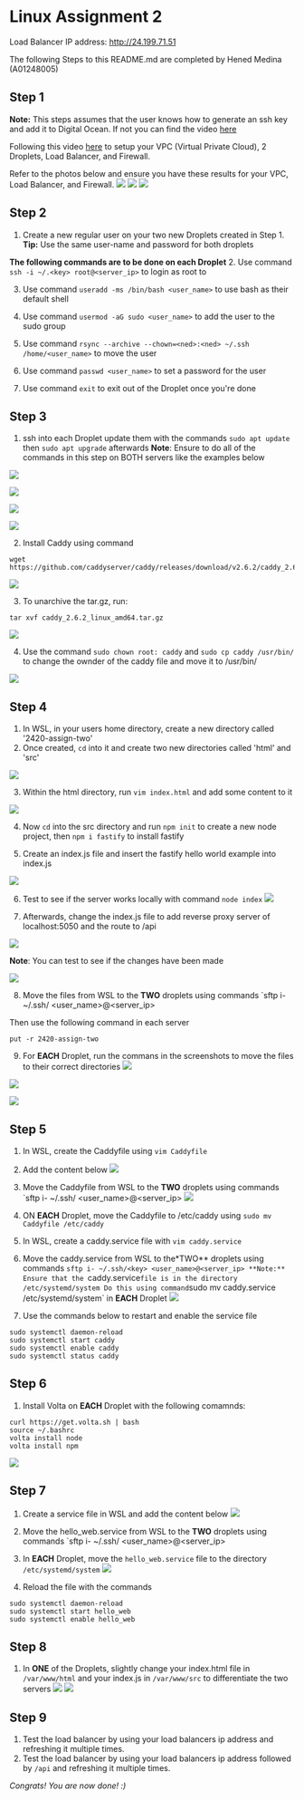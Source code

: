 Linux Assignment 2
===============

Load Balancer IP address: http://24.199.71.51

The following Steps to this README.md are completed by Hened Medina (A01248005)


Step 1
-------
**Note:** This steps assumes that the user knows how to generate an ssh key and add it to Digital Ocean. If not you can find the video [here](https://vimeo.com/758870226/f75da348fc?embedded=true&source=video_title&owner=17609105) 

Following this video [here](https://vimeo.com/775412708/4a219b37e7) to setup your VPC (Virtual Private Cloud), 2 Droplets, Load Balancer, and Firewall.

Refer to the photos below and ensure you have these results for your VPC, Load Balancer, and Firewall. 
![](images/vps.JPG)
![](images/loadbalancer.JPG)
![](images/fw.JPG)


Step 2
-------
1. Create a new regular user on your two new Droplets created in Step 1. 
**Tip:** Use the same user-name and password for both droplets

**The following commands are to be done on each Droplet**
2. Use command `ssh -i ~/.<key> root@<server_ip>` to login as root to  

3. Use command `useradd -ms /bin/bash <user_name>` to use bash as their default shell

4. Use command `usermod -aG sudo <user_name>` to add the user to the sudo group

5. Use command `rsync --archive --chown=<ned>:<ned> ~/.ssh /home/<user_name>` to move the user

6. Use command `passwd <user_name>` to set a password for the user

7. Use command `exit` to exit out of the Droplet once you're done


Step 3
-------
1. ssh into each Droplet update them with the commands `sudo apt update` then `sudo apt upgrade` afterwards
**Note**: Ensure to do all of the commands in this step on BOTH servers like the examples below

![](images/update.JPG)

![](images/upgrade.JPG)

![](images/update02.JPG)

![](images/upgrade02.JPG)

2. Install Caddy using command 
```
wget https://github.com/caddyserver/caddy/releases/download/v2.6.2/caddy_2.6.2_linux_amd64.tar.gz
```
![](images/installcaddy.JPG)

3. To unarchive the tar.gz, run:
```
tar xvf caddy_2.6.2_linux_amd64.tar.gz
```
![](images/unarchivecaddy.JPG)

4. Use the command `sudo chown root: caddy` and `sudo cp caddy /usr/bin/` to change the ownder of the caddy file and move it to /usr/bin/

![](images/lastcaddy.JPG)


Step 4
-------
1. In WSL, in your users home directory, create a new directory called '2420-assign-two'
2. Once created, `cd` into it and create two new directories called 'html' and 'src'

![](images/directory.JPG)

3. Within the html directory, run `vim index.html` and add some content to it

![](images/html.JPG)

4. Now `cd` into the src directory and run `npm init` to create a new node project, then `npm i fastify` to install fastify

5. Create an index.js file and insert the fastify hello world example into index.js

![](images/indexjs.JPG)

6. Test to see if the server works locally with command `node index`
![](images/nodeindex.JPG)

7. Afterwards, change the index.js file to add reverse proxy server of localhost:5050 and the route to /api

![](images/newindex.png)

**Note**: You can test to see if the changes have been made

![](images/5050.JPG)

8. Move the files from WSL to the **TWO** droplets using commands `sftp i- ~/.ssh/<key> <user_name>@<server_ip>

Then use the following command in each server
```
put -r 2420-assign-two
```

9. For **EACH** Droplet, run the commans in the screenshots to move the files to their correct directories
![](images/mvhtml.JPG)

![](images/mvsrc/JPG)

![](images/dirresult.JPG)


Step 5
-------
1. In WSL, create the Caddyfile using `vim Caddyfile`
2. Add the content below
![](images/caddy.JPG)

3. Move the Caddyfile from WSL to the **TWO** droplets using commands `sftp i- ~/.ssh/<key> <user_name>@<server_ip>
![](images/putcaddy.JPG)

4. ON **EACH** Droplet, move the Caddyfile to /etc/caddy using `sudo mv Caddyfile /etc/caddy`

5. In WSL, create a caddy.service file with `vim caddy.service`

6. Move the caddy.service from WSL to the*TWO** droplets using commands `sftp i- ~/.ssh/<key> <user_name>@<server_ip>
**Note:** Ensure that the `caddy.service` file is in the directory /etc/systemd/system
Do this using command `sudo mv caddy.service /etc/systemd/system` in **EACH** Droplet
![](images/caddyservice.JPG)

7. Use the commands below to restart and enable the service file
```
sudo systemctl daemon-reload
sudo systemctl start caddy
sudo systemctl enable caddy
sudo systemctl status caddy
```

Step 6
-------
1. Install Volta on **EACH** Droplet with the following comamnds:
```
curl https://get.volta.sh | bash
source ~/.bashrc
volta install node 
volta install npm
```
![](images/volta.JPG)


Step 7
-------
1. Create a service file in WSL and add the content below
![](images/webservice.JPG)

2. Move the hello_web.service from WSL to the **TWO** droplets using commands `sftp i- ~/.ssh/<key> <user_name>@<server_ip>

3. In **EACH** Droplet, move the `hello_web.service` file to the directory `/etc/systemd/system`
![](images/hellowebmoved.JPG)

4. Reload the file with the commands

```
sudo systemctl daemon-reload
sudo systemctl start hello_web
sudo systemctl enable hello_web
```

Step 8
-------
1. In **ONE** of the Droplets, slightly change your index.html file in `/var/www/html` and your index.js in `/var/www/src` to differentiate the two servers
![](images/htmlchanges.JPG)
![](images/srcchanges.JPG)

Step 9
------
1. Test the load balancer by using your load balancers ip address and refreshing it multiple times. 
2. Test the load balancer by using your load balancers ip address followed by `/api` and refreshing it multiple times.

*Congrats! You are now done! :)*




